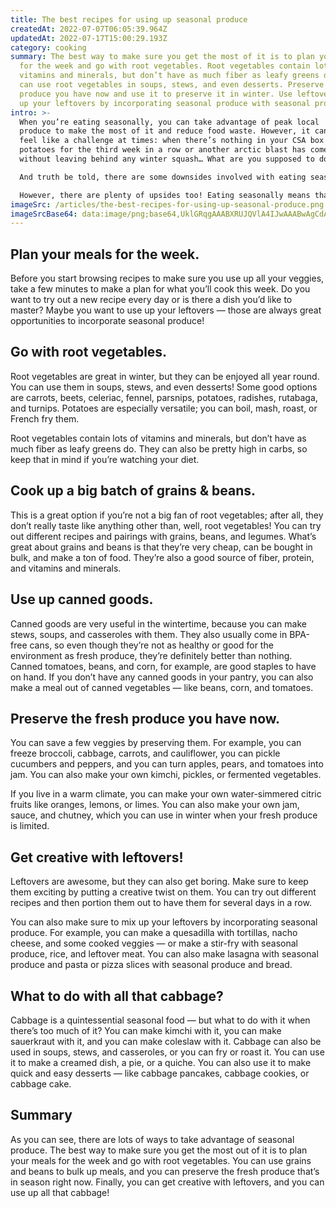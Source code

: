 ```yaml
---
title: The best recipes for using up seasonal produce
createdAt: 2022-07-07T06:05:39.964Z
updatedAt: 2022-07-17T15:00:29.193Z
category: cooking
summary: The best way to make sure you get the most of it is to plan your meals
  for the week and go with root vegetables. Root vegetables contain lots of
  vitamins and minerals, but don’t have as much fiber as leafy greens do. You
  can use root vegetables in soups, stews, and even desserts. Preserve the fresh
  produce you have now and use it to preserve it in winter. Use leftovers to mix
  up your leftovers by incorporating seasonal produce with seasonal produce.
intro: >-
  When you’re eating seasonally, you can take advantage of peak local
  produce to make the most of it and reduce food waste. However, it can also
  feel like a challenge at times: when there’s nothing in your CSA box but
  potatoes for the third week in a row or another arctic blast has come and gone
  without leaving behind any winter squash… What are you supposed to do?

  And truth be told, there are some downsides involved with eating seasonally. For example, it might feel more expensive to buy vegetables only when they’re in season; that may not always be the case, but often the non-seasonal price is lower because they are grown more efficiently with fewer inputs on an industrial scale. 

  However, there are plenty of upsides too! Eating seasonally means that you get to enjoy different flavors throughout the year — which is something many people don’t tend to do.
imageSrc: /articles/the-best-recipes-for-using-up-seasonal-produce.png
imageSrcBase64: data:image/png;base64,UklGRqgAAABXRUJQVlA4IJwAAABwAgCdASoKAAoAAUAmJZACdAaZk+F5rfZFIh0AAP5FlUBv/fROrbpBs+dfwaWNxO+iFvlJt//OWHZyijc/GXgnKKj6/U4ST0wUv3VlZ+2xDB2SF3ZckzHXR6OA/Sf3xMNrQmSkXv7JqFvL/77vQzaz8tl5fFbTfTSRGeultKy/7+8DttCXzd/eCdhmvKBp++lrkltuIIxB7u1AAAA=
---
```


## Plan your meals for the week.

Before you start browsing recipes to make sure you use up all your veggies, take a few minutes to make a plan for what you’ll cook this week. Do you want to try out a new recipe every day or is there a dish you’d like to master? Maybe you want to use up your leftovers — those are always great opportunities to incorporate seasonal produce!

## Go with root vegetables.

Root vegetables are great in winter, but they can be enjoyed all year round. You can use them in soups, stews, and even desserts! Some good options are carrots, beets, celeriac, fennel, parsnips, potatoes, radishes, rutabaga, and turnips. Potatoes are especially versatile; you can boil, mash, roast, or French fry them.

Root vegetables contain lots of vitamins and minerals, but don’t have as much fiber as leafy greens do. They can also be pretty high in carbs, so keep that in mind if you’re watching your diet.

## Cook up a big batch of grains & beans.

This is a great option if you’re not a big fan of root vegetables; after all, they don’t really taste like anything other than, well, root vegetables! You can try out different recipes and pairings with grains, beans, and legumes.
What’s great about grains and beans is that they’re very cheap, can be bought in bulk, and make a ton of food. They’re also a good source of fiber, protein, and vitamins and minerals.

## Use up canned goods.

Canned goods are very useful in the wintertime, because you can make stews, soups, and casseroles with them. They also usually come in BPA-free cans, so even though they’re not as healthy or good for the environment as fresh produce, they’re definitely better than nothing.
Canned tomatoes, beans, and corn, for example, are good staples to have on hand. If you don’t have any canned goods in your pantry, you can also make a meal out of canned vegetables — like beans, corn, and tomatoes.

## Preserve the fresh produce you have now.

You can save a few veggies by preserving them. For example, you can freeze broccoli, cabbage, carrots, and cauliflower, you can pickle cucumbers and peppers, and you can turn apples, pears, and tomatoes into jam. You can also make your own kimchi, pickles, or fermented vegetables.

If you live in a warm climate, you can make your own water-simmered citric fruits like oranges, lemons, or limes. You can also make your own jam, sauce, and chutney, which you can use in winter when your fresh produce is limited.

## Get creative with leftovers!

Leftovers are awesome, but they can also get boring. Make sure to keep them exciting by putting a creative twist on them. You can try out different recipes and then portion them out to have them for several days in a row.

You can also make sure to mix up your leftovers by incorporating seasonal produce. For example, you can make a quesadilla with tortillas, nacho cheese, and some cooked veggies — or make a stir-fry with seasonal produce, rice, and leftover meat. You can also make lasagna with seasonal produce and pasta or pizza slices with seasonal produce and bread.

## What to do with all that cabbage?

Cabbage is a quintessential seasonal food — but what to do with it when there’s too much of it? You can make kimchi with it, you can make sauerkraut with it, and you can make coleslaw with it.
Cabbage can also be used in soups, stews, and casseroles, or you can fry or roast it. You can use it to make a creamed dish, a pie, or a quiche. You can also use it to make quick and easy desserts — like cabbage pancakes, cabbage cookies, or cabbage cake.

## Summary

As you can see, there are lots of ways to take advantage of seasonal produce. The best way to make sure you get the most out of it is to plan your meals for the week and go with root vegetables. You can use grains and beans to bulk up meals, and you can preserve the fresh produce that’s in season right now. Finally, you can get creative with leftovers, and you can use up all that cabbage!
